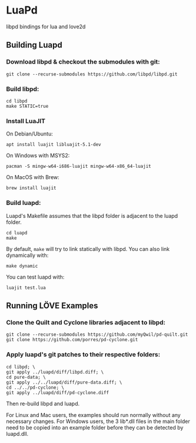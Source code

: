 # LuaPd
libpd bindings for lua and love2d

## Building Luapd

### Download libpd & checkout the submodules with git:

    git clone --recurse-submodules https://github.com/libpd/libpd.git

### Build libpd:

    cd libpd
    make STATIC=true

### Install LuaJIT

On Debian/Ubuntu:

    apt install luajit libluajit-5.1-dev

On Windows with MSYS2:

    pacman -S mingw-w64-i686-luajit mingw-w64-x86_64-luajit

On MacOS with Brew:

    brew install luajit

### Build luapd:

Luapd's Makefile assumes that the libpd folder is adjacent to the luapd folder.

    cd luapd
    make

By default, `make` will try to link statically with libpd. You can also link dynamically with:

    make dynamic

You can test luapd with:

    luajit test.lua

## Running LÖVE Examples

### Clone the Quilt and Cyclone libraries adjacent to libpd:

    git clone --recurse-submodules https://github.com/myQwil/pd-quilt.git
    git clone https://github.com/porres/pd-cyclone.git

### Apply luapd's git patches to their respective folders:

    cd libpd; \
    git apply ../luapd/diff/libpd.diff; \
    cd pure-data; \
    git apply ../../luapd/diff/pure-data.diff; \
    cd ../../pd-cyclone; \
    git apply ../luapd/diff/pd-cyclone.diff

Then re-build libpd and luapd.

For Linux and Mac users, the examples should run normally without any necessary changes.
For Windows users, the 3 lib\*.dll files in the main folder need to be copied into an example folder before they can be detected by luapd.dll.
